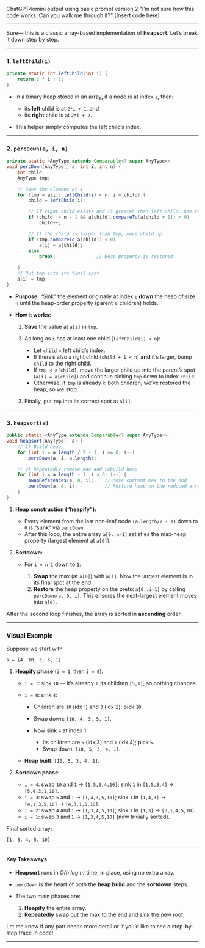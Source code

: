 ChatGPT4omini output using basic prompt version 2
"I’m not sure how this code works. Can you walk me through it?"
[Insert code here]

-----------------------------------------------------------------------------------------------------

Sure— this is a classic array-based implementation of **heapsort**. Let’s break it down step by step.

---

### 1. `leftChild(i)`

```java
private static int leftChild(int i) {
    return 2 * i + 1;
}
```

* In a binary heap stored in an array, if a node is at index `i`, then:

  * its **left** child is at `2*i + 1`, and
  * its **right** child is at `2*i + 2`.
* This helper simply computes the left child’s index.

---

### 2. `percDown(a, i, n)`

```java
private static <AnyType extends Comparable<? super AnyType>>
void percDown(AnyType[] a, int i, int n) {
    int child;
    AnyType tmp;

    // Save the element at i
    for (tmp = a[i]; leftChild(i) < n; i = child) {
        child = leftChild(i);

        // If right child exists and is greater than left child, use right child
        if (child != n - 1 && a[child].compareTo(a[child + 1]) < 0)
            child++;

        // If the child is larger than tmp, move child up
        if (tmp.compareTo(a[child]) < 0)
            a[i] = a[child];
        else
            break;               // Heap property is restored

    }
    // Put tmp into its final spot
    a[i] = tmp;
}
```

* **Purpose:** “Sink” the element originally at index `i` **down** the heap of size `n` until the heap-order property (parent ≥ children) holds.
* **How it works:**

  1. **Save** the value at `a[i]` in `tmp`.
  2. As long as `i` has at least one child (`leftChild(i) < n`):

     * Let `child` = left child’s index.
     * If there’s also a right child (`child + 1 < n`) **and** it’s larger, bump `child` to the right child.
     * If `tmp < a[child]`, move the larger child up into the parent’s spot (`a[i] = a[child]`) and continue sinking `tmp` down to index `child`.
     * Otherwise, if `tmp` is already ≥ both children, we’ve restored the heap, so we stop.
  3. Finally, put `tmp` into its correct spot at `a[i]`.

---

### 3. `heapsort(a)`

```java
public static <AnyType extends Comparable<? super AnyType>>
void heapsort(AnyType[] a) {
    // 1) Build heap
    for (int i = a.length / 2 - 1; i >= 0; i--)
        percDown(a, i, a.length);

    // 2) Repeatedly remove max and rebuild heap
    for (int i = a.length - 1; i > 0; i--) {
        swapReferences(a, 0, i);    // Move current max to the end
        percDown(a, 0, i);          // Restore heap on the reduced array [0..i-1]
    }
}
```

1. **Heap construction (“heapify”):**

   * Every element from the last non-leaf node `(a.length/2 - 1)` down to `0` is “sunk” via `percDown`.
   * After this loop, the entire array `a[0..n-1]` satisfies the max-heap property (largest element at `a[0]`).

2. **Sortdown:**

   * For `i = n-1` down to `1`:

     1. **Swap** the max (at `a[0]`) with `a[i]`.
        Now the largest element is in its final spot at the end.
     2. **Restore** the heap property on the prefix `a[0..i-1]` by calling `percDown(a, 0, i)`.
        This ensures the next-largest element moves into `a[0]`.

After the second loop finishes, the array is sorted in **ascending** order.

---

### Visual Example

Suppose we start with

```
a = [4, 10, 3, 5, 1]
```

1. **Heapify phase** (`i = 1`, then `i = 0`):

   * `i = 1`: sink `10` — it’s already ≥ its children `[5,1]`, so nothing changes.
   * `i = 0`: sink `4`:

     * Children are `10` (idx 1) and `3` (idx 2); pick `10`.
     * Swap down: `[10, 4, 3, 5, 1]`.
     * Now sink `4` at index 1:

       * Its children are `5` (idx 3) and `1` (idx 4); pick `5`.
       * Swap down: `[10, 5, 3, 4, 1]`.
   * **Heap built**: `[10, 5, 3, 4, 1]`.

2. **Sortdown phase**:

   * `i = 4`: swap `10` and `1` → `[1,5,3,4,10]`; sink `1` in `[1,5,3,4]` → `[5,4,3,1,10]`.
   * `i = 3`: swap `5` and `1` → `[1,4,3,5,10]`; sink `1` in `[1,4,3]` → `[4,1,3,5,10]` → `[4,3,1,5,10]`.
   * `i = 2`: swap `4` and `1` → `[1,3,4,5,10]`; sink `1` in `[1,3]` → `[3,1,4,5,10]`.
   * `i = 1`: swap `3` and `1` → `[1,3,4,5,10]` (now trivially sorted).

Final sorted array:

```
[1, 3, 4, 5, 10]
```

---

#### Key Takeaways

* **Heapsort** runs in *O(n log n)* time, in place, using no extra array.
* `percDown` is the heart of both the **heap build** and the **sortdown** steps.
* The two main phases are:

  1. **Heapify** the entire array.
  2. **Repeatedly** swap out the max to the end and *sink* the new root.

Let me know if any part needs more detail or if you’d like to see a step-by-step trace in code!

-----------------------------------------------------------------------------------------------------